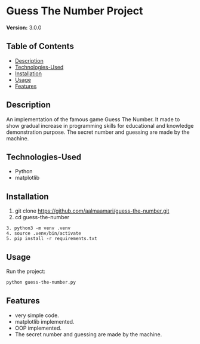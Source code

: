 # Guess The Number Project
**Version:** 3.0.0


## Table of Contents 
- [Description](#description)
- [Technologies-Used](#Technologies-Used)
- [Installation](#installation)
- [Usage](#usage)
- [Features](#features)


## Description 
An implementation of the famous game Guess The Number. It made to show gradual increase in programming skills for educational and knowledge demonstration purpose.
The secret number and guessing are made by the machine. 


## Technologies-Used
- Python
- matplotlib 


## Installation
1. git clone https://github.com/aalmaamari/guess-the-number.git 
2. cd guess-the-number
```
3. python3 -m venv .venv
4. source .venv/bin/activate
5. pip install -r requirements.txt
```



## Usage
Run the project:
``` bash
python guess-the-number.py
```


## Features
- very simple code.
- matplotlib implemented.
- OOP implemented.
- The secret number and guessing are made by the machine.